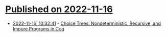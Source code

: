 # [Published on 2022-11-16](index.md)

* [2022-11-16, 10:32:41](https://news.ycombinator.com/item?id=33621077) - [Choice Trees: Nondeterministic, Recursive, and Impure Programs in Coq](https://arxiv.org/abs/2211.06863)
